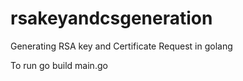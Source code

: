 # rsakeyandcsgeneration
Generating RSA key and Certificate Request in golang

To run go build main.go 

